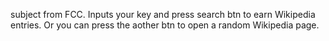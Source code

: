 subject from FCC.
Inputs your key and press search btn to earn Wikipedia entries.
Or you can press the aother btn to open a random Wikipedia page.